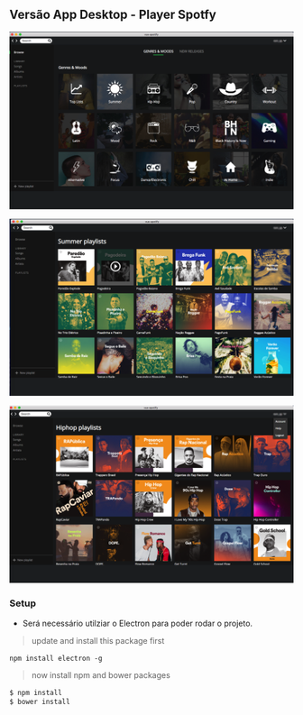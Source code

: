 
## Versão App Desktop - Player Spotfy

![Musi Player](https://github.com/tsmsp/app-desk/blob/master/assets/screenshots/tela1.png)

![Musi Player](https://github.com/tsmsp/app-desk/blob/master/assets/screenshots/tela2.png)

![Musi Player](https://github.com/tsmsp/app-desk/blob/master/assets/screenshots/tela3.png)


### Setup

- Será necessário utilziar o Electron para poder rodar o projeto.

> update and install this package first

```shell
npm install electron -g
```

> now install npm and bower packages

```shell
$ npm install
$ bower install
```

